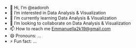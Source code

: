 - 👋 Hi, I’m @eadoroh
- 👀 I’m interested in Data Analysis & Visualization 
- 🌱 I’m currently learning Data Analysis & Visualization 
- 💞️ I’m looking to collaborate on Data Analysis & Visualization 
- 📫 How to reach me Emmanuella2k19@gmail.com
- 😄 Pronouns: ...
- ⚡ Fun fact: ...

<!---
eadoroh/eadoroh is a ✨ special ✨ repository because its `README.md` (this file) appears on your GitHub profile.
You can click the Preview link to take a look at your changes.
--->
